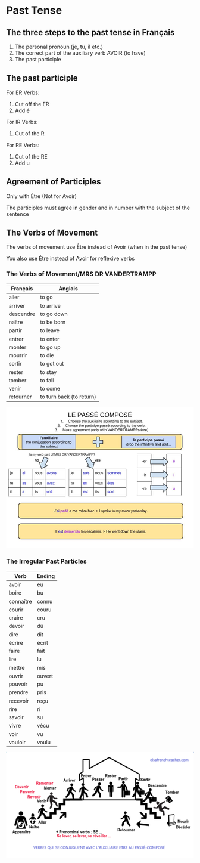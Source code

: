 # Past Tense

## The three steps to the past tense in Français

1. The personal pronoun (je, tu, il etc.)
2. The correct part of the auxiliary verb AVOIR (to have)
3. The past participle

## The past participle

For ER Verbs:

1. Cut off the ER
2. Add é

For IR Verbs:

1. Cut of the R

For RE Verbs:

1. Cut of the RE
2. Add u

## Agreement of Participles

Only with Être (Not for Avoir)

The participles must agree in gender and in number with the subject of the sentence

<!--(Add example (first example: feminine, second example: plural, third example: plural and feminine) here)-->

## The Verbs of Movement

The verbs of movement use Être instead of Avoir (when in the past tense)

You also use Étre instead of Avoir for reflexive verbs

### The Verbs of Movement/MRS DR VANDERTRAMPP
<!--Maybe re-arrange in MRS DR VANDERTRAMPP setup and get all verbs-->
| Français  | Anglais                  |
|-----------|--------------------------|
| aller     | to go                    |
| arriver   | to arrive                |
| descendre | to go down               |
| naître    | to be born               |
| partir    | to leave                 |
| entrer    | to enter                 |
| monter    | to go up                 |
| mourrir   | to die                   |
| sortir    | to got out               |
| rester    | to stay                  |
| tomber    | to fall                  |
| venir     | to come                  |
| retourner | to turn back (to return) |

![passe-compose.png](past-tense/passe-compose.png)

### The Irregular Past Particles

| Verb      | Ending |
|-----------|--------|
| avoir     | eu     |
| boire     | bu     |
| connaître | connu  |
| courir    | couru  |
| craire    | cru    |
| devoir    | dû     |
| dire      | dit    |
| écrire    | écrit  |
| faire     | fait   |
| lire      | lu     |
| mettre    | mis    |
| ouvrir    | ouvert |
| pouvoir   | pu     |
| prendre   | pris   |
| recevoir  | reçu   |
| rire      | ri     |
| savoir    | su     |
| vivre     | vécu   |
| voir      | vu     |
| vouloir   | voulu  |

![passe-compose-2.png](past-tense/passe-compose-2.png)